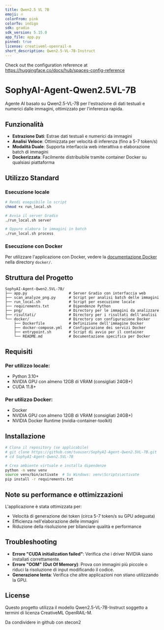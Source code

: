 ```yaml
---
title: Qwen2.5 VL 7B
emoji: 🔥
colorFrom: pink
colorTo: indigo
sdk: gradio
sdk_version: 5.15.0
app_file: app.py
pinned: true
license: creativeml-openrail-m
short_description: Qwen2.5-VL-7B-Instruct
---
```


Check out the configuration reference at https://huggingface.co/docs/hub/spaces-config-reference

# SophyAI-Agent-Qwen2.5VL-7B

Agente AI basato su Qwen2.5-VL-7B per l'estrazione di dati testuali e numerici dalle immagini, ottimizzato per l'inferenza rapida.

## Funzionalità

- **Estrazione Dati**: Estrae dati testuali e numerici da immagini
- **Analisi Veloce**: Ottimizzata per velocità di inferenza (fino a 5-7 token/s)
- **Modalità Duale**: Supporta interfaccia web interattiva o elaborazione batch di immagini
- **Dockerizzata**: Facilmente distribuibile tramite container Docker su qualsiasi piattaforma

## Utilizzo Standard

### Esecuzione locale

```bash
# Rendi eseguibile lo script
chmod +x run_local.sh

# Avvia il server Gradio
./run_local.sh server

# Oppure elabora le immagini in batch
./run_local.sh process
```

### Esecuzione con Docker

Per utilizzare l'applicazione con Docker, vedere la [documentazione Docker](docker/README.md) nella directory `docker/`.

## Struttura del Progetto

```
SophyAI-Agent-Qwen2.5VL-7B/
├── app.py                   # Server Gradio con interfaccia web
├── scan_analyze_png.py      # Script per analisi batch delle immagini
├── run_local.sh             # Script per esecuzione locale
├── requirements.txt         # Dipendenze Python
├── png/                     # Directory per le immagini da analizzare
├── risultati/               # Directory per i risultati dell'analisi
└── docker/                  # Directory con configurazione Docker
    ├── Dockerfile           # Definizione dell'immagine Docker
    ├── docker-compose.yml   # Configurazione dei servizi Docker
    ├── entrypoint.sh        # Script di avvio per il container
    └── README.md            # Documentazione specifica per Docker
```

## Requisiti

### Per utilizzo locale:
- Python 3.10+
- NVIDIA GPU con almeno 12GB di VRAM (consigliati 24GB+)
- CUDA 11.8+

### Per utilizzo Docker:
- Docker
- NVIDIA GPU con almeno 12GB di VRAM (consigliati 24GB+)
- NVIDIA Docker Runtime (nvidia-container-toolkit)

## Installazione

```bash
# Clona il repository (se applicabile)
# git clone https://github.com/tuouser/SophyAI-Agent-Qwen2.5VL-7B.git
# cd SophyAI-Agent-Qwen2.5VL-7B

# Crea ambiente virtuale e installa dipendenze
python -m venv venv
source venv/bin/activate  # Su Windows: venv\Scripts\activate
pip install -r requirements.txt
```

## Note su performance e ottimizzazioni

L'applicazione è stata ottimizzata per:

- Velocità di generazione dei token (circa 5-7 token/s su GPU adeguata)
- Efficienza nell'elaborazione delle immagini
- Riduzione della risoluzione per bilanciare qualità e performance

## Troubleshooting

- **Errore "CUDA initialization failed"**: Verifica che i driver NVIDIA siano installati correttamente.
- **Errore "OOM" (Out Of Memory)**: Prova con immagini più piccole o riduci la risoluzione di input modificando il codice.
- **Generazione lenta**: Verifica che altre applicazioni non stiano utilizzando la GPU.

## License
Questo progetto utilizza il modello Qwen2.5-VL-7B-Instruct soggetto a termini di licenza CreativeML OpenRAIL-M.

Da condividere in github con stecon2